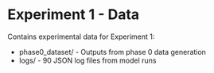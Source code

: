 # Experiment 1 - Data

Contains experimental data for Experiment 1:
- phase0_dataset/ - Outputs from phase 0 data generation
- logs/ - 90 JSON log files from model runs
